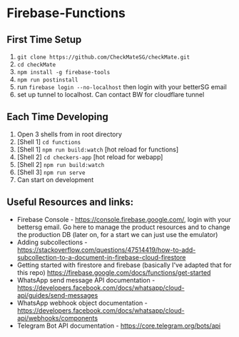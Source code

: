 # Firebase-Functions

## First Time Setup

1. `git clone https://github.com/CheckMateSG/checkMate.git`
2. `cd checkMate`
3. `npm install -g firebase-tools`
4. `npm run postinstall`
5. run `firebase login --no-localhost` then login with your betterSG email
6. set up tunnel to localhost. Can contact BW for cloudflare tunnel

## Each Time Developing

1. Open 3 shells from in root directory
2. [Shell 1] `cd functions`
3. [Shell 1] `npm run build:watch` [hot reload for functions]
4. [Shell 2] `cd checkers-app` [hot reload for webapp]
5. [Shell 2] `npm run build:watch`
6. [Shell 3] `npm run serve`
7. Can start on development

## Useful Resources and links:

- Firebase Console - https://console.firebase.google.com/, login with your bettersg email. Go here to manage the product resources and to change the production DB (later on, for a start we can just use the emulator)
- Adding subcollections - https://stackoverflow.com/questions/47514419/how-to-add-subcollection-to-a-document-in-firebase-cloud-firestore
- Getting started with firestore and firebase (basically I've adapted that for this repo) https://firebase.google.com/docs/functions/get-started
- WhatsApp send message API documentation - https://developers.facebook.com/docs/whatsapp/cloud-api/guides/send-messages
- WhatsApp webhook object documentation - https://developers.facebook.com/docs/whatsapp/cloud-api/webhooks/components
- Telegram Bot API documentation - https://core.telegram.org/bots/api
